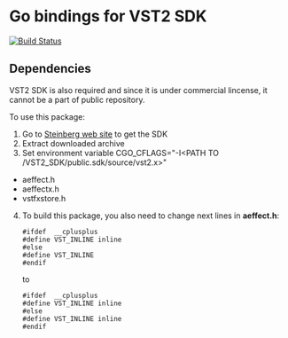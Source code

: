 # Go bindings for VST2 SDK

[![Build Status](https://travis-ci.org/pipelined/vst2.svg?branch=master)](https://travis-ci.org/pipelined/vst2)

## Dependencies 

VST2 SDK is also required and since it is under commercial lincense, it cannot be a part of public repository. 

To use this package:

1. Go to [Steinberg web site](https://www.steinberg.net/en/company/developers.html) to get the SDK
2. Extract downloaded archive
3. Set environment variable CGO_CFLAGS="-I<PATH TO /VST2_SDK/public.sdk/source/vst2.x>"
* aeffect.h
* aeffectx.h
* vstfxstore.h
4. To build this package, you also need to change next lines in **aeffect.h**:
    ```
    #ifdef  __cplusplus
    #define VST_INLINE inline
    #else
    #define VST_INLINE 
    #endif
    ```
    to 
    ```
    #ifdef  __cplusplus
    #define VST_INLINE inline
    #else
    #define VST_INLINE inline
    #endif
    ```
